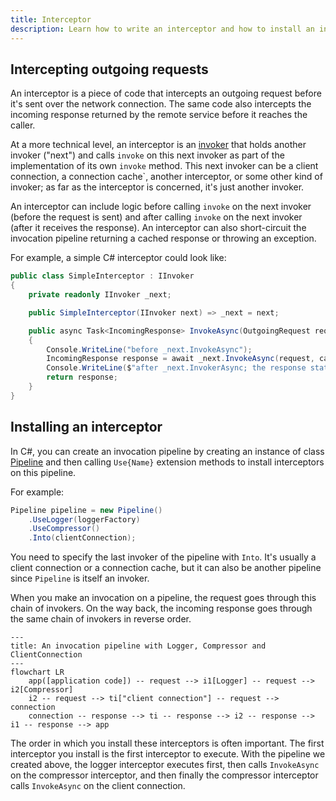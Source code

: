 ```yaml
---
title: Interceptor
description: Learn how to write an interceptor and how to install an interceptor in your invocation pipeline.
---
```


## Intercepting outgoing requests

An interceptor is a piece of code that intercepts an outgoing request before it's sent over the network connection. The
same code also intercepts the incoming response returned by the remote service before it reaches the caller.

At a more technical level, an interceptor is an [invoker](invocation-pipeline#the-invoker-abstraction) that holds
another invoker ("next") and calls `invoke` on this next invoker as part of the implementation of its own `invoke`
method. This next invoker can be a client connection, a connection cache`, another interceptor, or some other kind of
invoker; as far as the interceptor is concerned, it's just another invoker.

An interceptor can include logic before calling `invoke` on the next invoker (before the request is sent) and after
calling `invoke` on the next invoker (after it receives the response). An interceptor can also short-circuit the
invocation pipeline returning a cached response or throwing an exception.

For example, a simple C# interceptor could look like:

```csharp
public class SimpleInterceptor : IInvoker
{
    private readonly IInvoker _next;

    public SimpleInterceptor(IInvoker next) => _next = next;

    public async Task<IncomingResponse> InvokeAsync(OutgoingRequest request, CancellationToken cancellationToken)
    {
        Console.WriteLine("before _next.InvokeAsync");
        IncomingResponse response = await _next.InvokeAsync(request, cancellationToken);
        Console.WriteLine($"after _next.InvokerAsync; the response status code is {response.StatusCode}");
        return response;
    }
}
```

## Installing an interceptor

In C#, you can create an invocation pipeline by creating an instance of class [Pipeline] and then calling `Use{Name}`
extension methods to install interceptors on this pipeline.

For example:

```csharp
Pipeline pipeline = new Pipeline()
    .UseLogger(loggerFactory)
    .UseCompressor()
    .Into(clientConnection);
```

You need to specify the last invoker of the pipeline with `Into`. It's usually a client connection or a connection
cache, but it can also be another pipeline since `Pipeline` is itself an invoker.

When you make an invocation on a pipeline, the request goes through this chain of invokers. On the way back, the
incoming response goes through the same chain of invokers in reverse order.

```mermaid
---
title: An invocation pipeline with Logger, Compressor and ClientConnection
---
flowchart LR
    app([application code]) -- request --> i1[Logger] -- request --> i2[Compressor]
    i2 -- request --> ti["client connection"] -- request --> connection
    connection -- response --> ti -- response --> i2 -- response --> i1 -- response --> app
```

The order in which you install these interceptors is often important. The first interceptor you install is the first
interceptor to execute. With the pipeline we created above, the logger interceptor executes first, then calls
`InvokeAsync` on the compressor interceptor, and then finally the compressor interceptor calls `InvokeAsync` on the
client connection.

[Pipeline]: csharp:IceRpc.Pipeline
